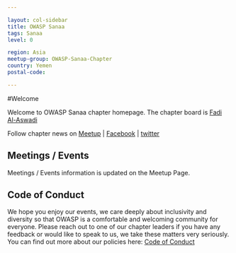 ```yaml
---

layout: col-sidebar
title: OWASP Sanaa
tags: Sanaa
level: 0

region: Asia
meetup-group: OWASP-Sanaa-Chapter
country: Yemen
postal-code: 

---
```


#Welcome

Welcome to OWASP Sanaa chapter homepage. The chapter board is [Fadi Al-Aswadi](mailto:fadi.alaswadi@owasp.org)

Follow chapter news on [Meetup](https://www.meetup.com/OWASP-Sanaa-Chapter/) | [Facebook](https://www.facebook.com/owaspsanaa) | [twitter](https://twitter.com/owaspsanaa)


## Meetings / Events
Meetings / Events information is updated on the Meetup Page.

## Code of Conduct
We hope you enjoy our events, we care deeply about inclusivity and diversity so that OWASP is a comfortable and welcoming community for everyone. Please reach out to one of our chapter leaders if you have any feedback or would like to speak to us, we take these matters very seriously. You can find out more about our policies here: [Code of Conduct](/www-policy/operational/code-of-conduct.html)
